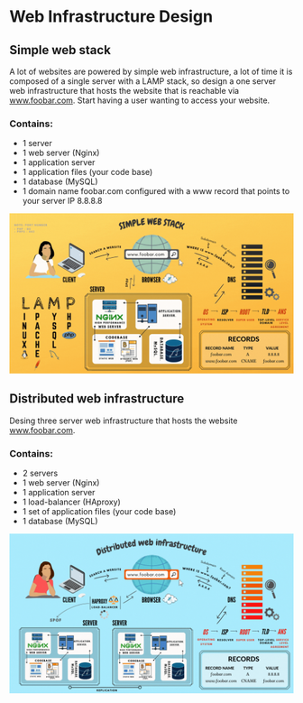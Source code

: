 # Web Infrastructure Design

## Simple web stack
A lot of websites are powered by simple web infrastructure, a lot of time it is composed of a single server with a LAMP stack, so design a one server web infrastructure that hosts the website that is reachable via www.foobar.com. Start having a user wanting to access your website.

### Contains:
- 1 server
- 1 web server (Nginx)
- 1 application server
- 1 application files (your code base)
- 1 database (MySQL)
- 1 domain name foobar.com configured with a www record that points to your server IP 8.8.8.8

<img src="https://github.com/AlisonQuinter17/holberton-system_engineering-devops/blob/master/0x09-web_infrastructure_design/markdown_multimedia/simple_web_desing.gif" class="responsive"/>

## Distributed web infrastructure 
Desing three server web infrastructure that hosts the website www.foobar.com.

### Contains:
- 2 servers
- 1 web server (Nginx)
- 1 application server
- 1 load-balancer (HAproxy)
- 1 set of application files (your code base)
- 1 database (MySQL)

<img src="https://github.com/AlisonQuinter17/holberton-system_engineering-devops/blob/master/0x09-web_infrastructure_design/markdown_multimedia/distributed.gif" class="responsive"/>
